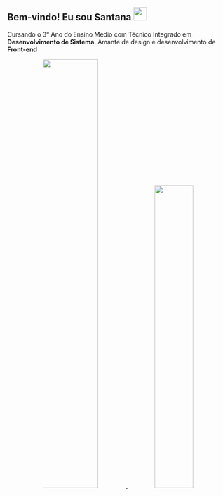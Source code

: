 <h2>
    Bem-vindo! Eu sou Santana  <img src="https://raw.githubusercontent.com/kaueMarques/kaueMarques/master/hi.gif" height="30px">
</h2>

<div>
      <p align="left"> Cursando o 3° Ano do Ensino Médio com Técnico Integrado em <strong>Desenvolvimento de Sistema</strong>.    
      Amante de design e desenvolvimento de <strong>Front-end</strong></p> 
      <p align="right">  </p> 
</div>

<div align="center">
    <a href="https://github.com/FelipeSantana07">
    <img width="50%" src="https://github-readme-stats.vercel.app/api?username=FelipeSantana07&show_icons=true&theme=material-palenight&include_all_commits=true&count_private=true"/>
    <img width="42%" src="https://github-readme-stats.vercel.app/api/top-langs/?username=FelipeSantana07&layout=compact&langs_count=8&theme=material-palenight"/>
</div>

<!--
**FelipeSantana07/FelipeSantana07** is a ✨ _special_ ✨ repository because its `README.md` (this file) appears on your GitHub profile.

Here are some ideas to get you started:

- 🔭 I’m currently working on ...
- 🌱 I’m currently learning ...
- 👯 I’m looking to collaborate on ...
- 🤔 I’m looking for help with ...
- 💬 Ask me about ...
- 📫 How to reach me: ...
- 😄 Pronouns: ...
- ⚡ Fun fact: ...
-->
